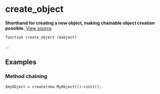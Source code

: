
# create_object

**Shorthand for creating a new object, making chainable object creation possible.** [View source](https://bitbucket.org/Eiskis/baseline.php/src/default/source/misc/create_object.php)

	function create_object ($object)

...



## Examples

### Method chaining

	$myObject = create(new MyObject())->init();
